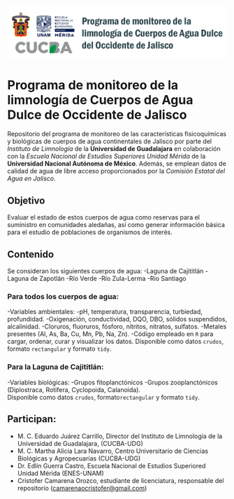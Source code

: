 ![Logo UdG](figuras/banner.png)
# Programa de monitoreo de la limnología de Cuerpos de Agua Dulce de Occidente de Jalisco

Repositorio del programa de monitoreo de las características fisicoquímicas y biológicas de cuerpos de agua continentales de Jalisco por parte del *Instituto de Limnología* de la **Universidad de Guadalajara** en colaboración con la *Escuela Nacional de Estudios Superiores Unidad Mérida* de la **Universidad Nacional Autónoma de México**. Además, se emplean datos de calidad de agua de libre acceso proporcionados por la *Comisión Estatal del Agua en Jalisco*. 

## Objetivo
Evaluar el estado de estos cuerpos de agua como reservas para el suministro en comunidades aledañas, así como generar información básica para el estudio de poblaciones de organismos de interés.

## Contenido
Se consideran los siguientes cuerpos de agua:
-Laguna de Cajititlán
-Laguna de Zapotlán
-Río Verde
-Río Zula-Lerma
-Río Santiago

### Para todos los cuerpos de agua:
-Variables ambientales:
 -pH, temperatura, transparencia, turbiedad, profundidad.
 -Oxigenación, conductividad, DQO, DBO, sólidos suspendidos, alcalinidad.
 -Cloruros, fluoruros, fósforo, nitritos, nitratos, sulfatos.
 -Metales presentes (Al, As, Ba, Cu, Mn, Pb, Na, Zn).
-Código empleado en `R` para cargar, ordenar, curar y visualizar los datos.
Disponible como datos `crudos`, formato `rectangular` y formato `tidy`.

### Para la Laguna de Cajititlán:
-Variables biológicas: 
 -Grupos fitoplanctónicos 
 -Grupos zooplanctónicos (Diplostraca, Rotifera, Cyclopoida, Calanoida).  
Disponible como datos `crudos`, formato`rectangular` y formato `tidy`.

## Participan:
- M. C. Eduardo Juárez Carrillo, Director del Instituto de Limnología de la Universidad de Guadalajara, (CUCBA-UDG)
- M. C. Martha Alicia Lara Navarro, Centro Universitario de Ciencias Biológicas y Agropecuarias (CUCBA-UDG)
- Dr. Edlin Guerra Castro, Escuela Nacional de Estudios Superiored Unidad Mérida (ENES-UNAM)
- Cristofer Camarena Orozco, estudiante de licenciatura, responsable del repositorio (camarenaocristofer@gmail.com)
